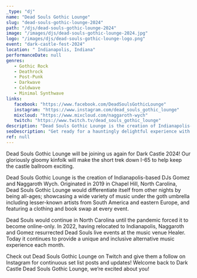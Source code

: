 ```yaml
---
_type: "dj"
name: "Dead Souls Gothic Lounge"
slug: "dead-souls-gothic-lounge-2024"
path: "/djs/dead-souls-gothic-lounge-2024"
image: "/images/djs/dead-souls-gothic-lounge-2024.jpg"
logo: "/images/djs/dead-souls-gothic-lounge-logo.png"
event: "dark-castle-fest-2024"
location: " Indianapolis, Indiana"
performanceDate: null
genres:
   - Gothic Rock
   - Deathrock
   - Post-Punk
   - Darkwave
   - Coldwave
   - Minimal Synthwave
links:
   facebook: "https://www.facebook.com/DeadSoulsGothicLounge"
   instagram: "https://www.instagram.com/dead_souls_gothic_lounge"
   mixcloud: "https://www.mixcloud.com/naggaroth-wych"
   twitch: "https://www.twitch.tv/dead_souls_gothic_lounge"
description: "Dead Souls Gothic Lounge is the creation of Indianapolis-based DJs Gomez and Naggaroth Wych. It would differentiate itself from other nights by being all-ages, showcasing a wide variety of music under the goth umbrella including lesser-known artists from South America and eastern Europe."
seoDescription: "Get ready for a hauntingly delightful experience with Dead Souls Gothic Lounge at Dark Castle Fest 2024! Our gloriously gloomy kinfolk, led by DJs Gomez and Naggaroth Wych, will make the journey to keep the castle ballroom pulsating with excitement."
ref: null
---
```


Dead Souls Gothic Lounge will be joining us again for Dark Castle 2024!
Our gloriously gloomy kinfolk will make the short trek down I-65 to help keep the castle ballroom exciting.

Dead Souls Gothic Lounge is the creation of Indianapolis-based DJs Gomez and Naggaroth Wych. Originated in 2019 in Chapel Hill, North Carolina, Dead Souls Gothic Lounge would differentiate itself from other nights by being all-ages; showcasing a wide variety of music under the goth umbrella including lesser-known artists from South America and eastern Europe, and featuring a clothing and book swap at every event.

Dead Souls would continue in North Carolina until the pandemic forced it to become online-only. In 2022, having relocated to Indianapolis, Naggaroth and Gomez resurrected Dead Souls live events at the music venue Healer. Today it continues to provide a unique and inclusive alternative music experience each month.

Check out Dead Souls Gothic Lounge on Twitch and give them a follow on Instagram for continuous set list posts and updates!
Welcome back to Dark Castle Dead Souls Gothic Lounge, we’re excited about you!
